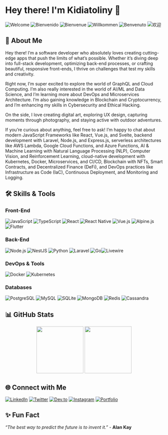 # Hey there! I'm Kidiatoliny 👋
![Welcome](https://img.shields.io/badge/Welcome-✨-brightgreen) ![Bienvenido](https://img.shields.io/badge/Bienvenido-✨-blue) ![Bienvenue](https://img.shields.io/badge/Bienvenue-✨-orange) ![Willkommen](https://img.shields.io/badge/Willkommen-✨-red) ![Benvenuto](https://img.shields.io/badge/Benvenuto-✨-purple) ![欢迎](https://img.shields.io/badge/欢迎-✨-yellow)

## 🚀 About Me

Hey there! I’m a software developer who absolutely loves creating cutting-edge apps that push the limits of what’s possible. Whether it’s diving deep into full-stack development, optimizing back-end processes, or crafting beautiful, responsive front-ends, I thrive on challenges that test my skills and creativity.

Right now, I’m super excited to explore the world of GraphQL and Cloud Computing. I’m also really interested in the world of AI/ML and Data Science, and I’m learning more about DevOps and Microservices Architecture. I’m also gaining knowledge in Blockchain and Cryptocurrency, and I’m enhancing my skills in Cybersecurity and Ethical Hacking.

On the side, I love creating digital art, exploring UX design, capturing moments through photography, and staying active with outdoor adventures.

If you’re curious about anything, feel free to ask! I’m happy to chat about modern JavaScript Frameworks like React, Vue.js, and Svelte, backend development with Laravel, Node.js, and Express.js, serverless architectures like AWS Lambda, Google Cloud Functions, and Azure Functions, AI & Machine Learning with Natural Language Processing (NLP), Computer Vision, and Reinforcement Learning, cloud-native development with Kubernetes, Docker, Microservices, and CI/CD, Blockchain with NFTs, Smart Contracts, and Decentralized Finance (DeFi), and DevOps practices like Infrastructure as Code (IaC), Continuous Deployment, and Monitoring and Logging.




## 🛠️ Skills & Tools




### Front-End
![JavaScript](https://img.shields.io/badge/-JavaScript-F7DF1E?style=flat-square&logo=javascript&logoColor=black) ![TypeScript](https://img.shields.io/badge/-TypeScript-007ACC?style=flat-square&logo=typescript&logoColor=white) ![React](https://img.shields.io/badge/-React-61DAFB?style=flat-square&logo=react&logoColor=black) ![React Native](https://img.shields.io/badge/-React%20Native-20232A?style=flat-square&logo=react&logoColor=61DAFB) ![Vue.js](https://img.shields.io/badge/-Vue.js-4FC08D?style=flat-square&logo=vue.js&logoColor=white) ![Alpine.js](https://img.shields.io/badge/-Alpine.js-000000?style=flat-square&logo=alpinejs&logoColor=white) ![Flutter](https://img.shields.io/badge/-Flutter-02569B?style=flat-square&logo=flutter&logoColor=white)

### Back-End
![Node.js](https://img.shields.io/badge/-Node.js-339933?style=flat-square&logo=nodedotjs&logoColor=white) ![NestJS](https://img.shields.io/badge/-NestJS-E0234E?style=flat-square&logo=nestjs&logoColor=white) ![Python](https://img.shields.io/badge/-Python-3776AB?style=flat-square&logo=python&logoColor=white) ![Laravel](https://img.shields.io/badge/-Laravel-E74430?style=flat-square&logo=laravel&logoColor=white) ![Go](https://img.shields.io/badge/-Go-00ADD8?style=flat-square&logo=go&logoColor=white)![Livewire](https://img.shields.io/badge/-Livewire-3776AB?style=flat-square&logo=livewire&logoColor=white)
### DevOps & Tools
![Docker](https://img.shields.io/badge/-Docker-2496ED?style=flat-square&logo=docker&logoColor=white) ![Kubernetes](https://img.shields.io/badge/-Kubernetes-326CE5?style=flat-square&logo=kubernetes&logoColor=white)
### Databases
![PostgreSQL](https://img.shields.io/badge/-PostgreSQL-4169E1?style=flat-square&logo=postgresql&logoColor=white) ![MySQL](https://img.shields.io/badge/-MySQL-4479A1?style=flat-square&logo=mysql&logoColor=white) ![SQLite](https://img.shields.io/badge/-SQLite-003B57?style=flat-square&logo=sqlite&logoColor=white) ![MongoDB](https://img.shields.io/badge/-MongoDB-47A248?style=flat-square&logo=mongodb&logoColor=white) ![Redis](https://img.shields.io/badge/-Redis-D82C20?style=flat-square&logo=redis&logoColor=white) ![Cassandra](https://img.shields.io/badge/-Cassandra-F5E300?style=flat-square&logo=apache-cassandra&logoColor=black)



## 📊 GitHub Stats

<div align="center">
  <img height="150px" src="https://github-readme-stats.vercel.app/api?username=kidiatoliny&show_icons=true&theme=tokyonight&hide_border=true" />
  <img height="150px" src="https://github-readme-stats.vercel.app/api/top-langs/?username=kidiatoliny&layout=compact&theme=tokyonight&hide_border=true" />
</div>


## 🌐 Connect with Me

[![LinkedIn](https://img.shields.io/badge/-LinkedIn-0A66C2?style=flat-square&logo=Linkedin&logoColor=white)](https://www.linkedin.com/in/kidiatoliny/) 
[![Twitter](https://img.shields.io/badge/-Twitter-1DA1F2?style=flat-square&logo=Twitter&logoColor=white)](https://twitter.com/kidiatoliny) 
[![Dev.to](https://img.shields.io/badge/-Dev.to-000000?style=flat-square&logo=devdotto&logoColor=white)](https://dev.to/kidiatoliny) 
[![Instagram](https://img.shields.io/badge/-Instagram-E4405F?style=flat-square&logo=instagram&logoColor=white)](https://instagram.com/akira.photography_) 
[![Portfolio](https://img.shields.io/badge/-Portfolio-FF5722?style=flat-square&logo=Google-Chrome&logoColor=white)](https://kid.akira-io.com)


## ✨ Fun Fact

*“The best way to predict the future is to invent it.”* - **Alan Kay**
